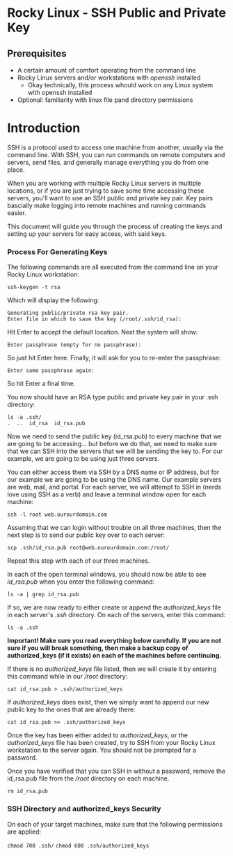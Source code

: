 # Rocky Linux - SSH Public and Private Key

## Prerequisites

* A certain amount of comfort operating from the command line
* Rocky Linux servers and/or workstations with *openssh* installed
    * Okay technically, this process whould work on any Linux system with openssh installed
* Optional: familiarity with linux file pand directory permissions

# Introduction

SSH is a protocol used to access one machine from another, usually via the command line. With SSH, you can run commands on remote computers and servers, send files, and generally manage everything you do from one place.

When you are working with multiple Rocky Linux servers in multiple locations, or if you are just trying to save some time accessing these servers, you'll want to use an SSH public and private key pair. Key pairs bascially make logging into remote machines and running commands easier. 

This document will guide you through the process of creating the keys and setting up your servers for easy access, with said keys.

### Process For Generating Keys

The following commands are all executed from the command line on your Rocky Linux workstation:

`ssh-keygen -t rsa`

Which will display the following:

```
Generating public/private rsa key pair.
Enter file in which to save the key (/root/.ssh/id_rsa):
```

Hit Enter to accept the default location. Next the system will show:

`Enter passphrase (empty for no passphrase):`

So just hit Enter here. Finally, it will ask for you to re-enter the passphrase:

`Enter same passphrase again:`

So hit Enter a final time.

You now should have an RSA type public and private key pair in your .ssh directory:

```
ls -a .ssh/
.  ..  id_rsa  id_rsa.pub
```

Now we need to send the public key (id_rsa.pub) to every machine that we are going to be accessing... but before we do that, we need to make sure that we can SSH into the servers that we will be sending the key to. For our example, we are going to be using just three servers. 

You can either access them via SSH by a DNS name or IP address, but for our example we are going to be using the DNS name. Our example servers are web, mail, and portal. For each server, we will attempt to SSH in (nerds love using SSH as a verb) and leave a terminal window open for each machine:

`ssh -l root web.ourourdomain.com` 

Assuming that we can login without trouble on all three machines, then the next step is to send our public key over to each server:

`scp .ssh/id_rsa.pub root@web.ourourdomain.com:/root/` 

Repeat this step with each of our three machines. 

In each of the open terminal windows, you should now be able to see *id_rsa.pub* when you enter the following command:

`ls -a | grep id_rsa.pub` 

If so, we are now ready to either create or append the *authorized_keys* file in each server's *.ssh* directory. On each of the servers, enter this command:

`ls -a .ssh` 

**Important! Make sure you read everything below carefully. If you are not sure if you will break something, then make a backup copy of authorized_keys (if it exists) on each of the machines before continuing.**

If there is no *authorized_keys* file listed, then we will create it by entering this command while in our _/root_ directory:

`cat id_rsa.pub > .ssh/authorized_keys`

If _authorized_keys_ does exist, then we simply want to append our new public key to the ones that are already there:

`cat id_rsa.pub >> .ssh/authorized_keys`

Once the key has been either added to _authorized_keys_, or the _authorized_keys_ file has been created, try to SSH from your Rocky Linux workstation to the server again. You should not be prompted for a password.

Once you have verified that you can SSH in without a password, remove the id_rsa.pub file from the _/root_ directory on each machine. 

`rm id_rsa.pub`

### SSH Directory and authorized_keys Security

On each of your target machines, make sure that the following permissions are applied:

`chmod 700 .ssh/`
`chmod 600 .ssh/authorized_keys`




